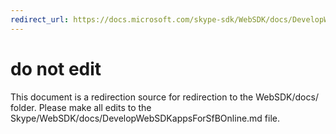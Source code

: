 ```yaml
---
redirect_url: https://docs.microsoft.com/skype-sdk/WebSDK/docs/DevelopWebSDKappsForSfBOnline
---
```

# do not edit
This document is a redirection source for redirection to the WebSDK/docs/ folder. Please make all edits to the Skype/WebSDK/docs/DevelopWebSDKappsForSfBOnline.md file.

